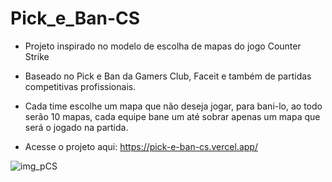 # Pick_e_Ban-CS  
- Projeto inspirado no modelo de escolha de mapas do jogo Counter Strike

- Baseado no Pick e Ban da Gamers Club, Faceit e também de partidas competitivas profissionais.

- Cada time escolhe um mapa que não deseja jogar, para bani-lo, ao todo serão 10 mapas, cada equipe bane um até sobrar apenas um mapa que será o jogado na partida.

- Acesse o projeto aqui: https://pick-e-ban-cs.vercel.app/

![img_pCS](https://user-images.githubusercontent.com/88345299/227600655-deb9b75f-cecf-4f50-9507-2040e734c43b.PNG)
